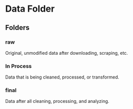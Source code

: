 # Data Folder

## Folders

### raw

Original, unmodified data after downloading, scraping, etc.

### In Process

Data that is being cleaned, processed, or transformed.

### final

Data after all cleaning, processing, and analyzing.
